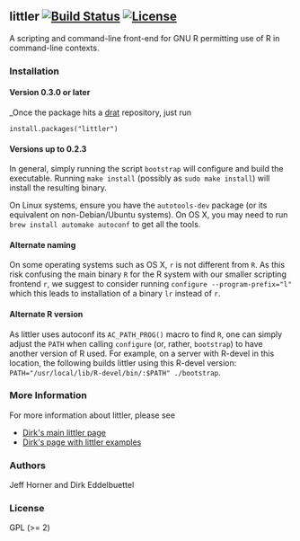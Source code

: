 ## littler [![Build Status](https://travis-ci.org/eddelbuettel/littler.png)](https://travis-ci.org/eddelbuettel/littler) [![License](http://img.shields.io/badge/license-GPL%20%28%3E=%202%29-brightgreen.svg?style=flat)](http://www.gnu.org/licenses/gpl-2.0.html)

A scripting and command-line front-end for GNU R permitting use of R in
command-line contexts.

### Installation

#### Version 0.3.0 or later

_Once the package hits a [drat](http://dirk.eddelbuettel.com/code/drat.html)
repository, just run

```
install.packages("littler")
```

#### Versions up to 0.2.3 

In general, simply running the script `bootstrap` will configure and build the
executable. Running `make install` (possibly as `sudo make install`) will
install the resulting binary.

On Linux systems, ensure you have the `autotools-dev` package (or its
equivalent on non-Debian/Ubuntu systems).  On OS X, you may need to run `brew
install automake autoconf` to get all the tools. 

#### Alternate naming

On some operating systems such as OS X, `r` is not different from `R`.  As
this risk confusing the main binary `R` for the R system with our smaller
scripting frontend `r`, we suggest to consider running `configure
--program-prefix="l"` which this leads to installation of a binary `lr`
instead of `r`.

#### Alternate R version

As littler uses autoconf its `AC_PATH_PROG()` macro to find `R`, one can
simply adjust the `PATH` when calling `configure` (or, rather, `bootstrap`)
to have another version of R used. For example, on a server with R-devel in
this location, the following builds littler using this R-devel version:
`PATH="/usr/local/lib/R-devel/bin/:$PATH" ./bootstrap`. 

### More Information

For more information about littler, please see

* [Dirk's main littler page](http://dirk.eddelbuettel.com/code/littler.html)
* [Dirk's page with littler examples](http://dirk.eddelbuettel.com/code/littler.examples.html)

### Authors

Jeff Horner and Dirk Eddelbuettel

### License

GPL (>= 2)



